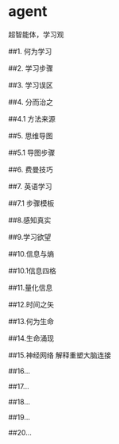 # agent
超智能体，学习观

##1. 何为学习

##2. 学习步骤

##3. 学习误区

##4. 分而治之

##4.1 方法来源

##5. 思维导图

##5.1 导图步骤

##6. 费曼技巧

##7. 英语学习

##7.1 步骤模板

##8.感知真实

##9.学习欲望

##10.信息与熵

##10.1信息四格

##11.量化信息

##12.时间之矢

##13.何为生命

##14.生命涌现

##15.神经网络
解释重塑大脑连接

##16...

##17...

##18...

##19...

##20...
